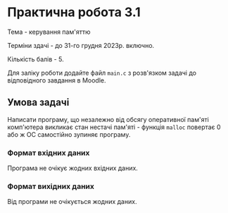 # Практична робота 3.1

Тема - керування пам'яттю

Терміни здачі - до 31-го грудня 2023р. включно.

Кількість балів - 5.

Для заліку роботи додайте файл `main.c` з розв'язком задачі до відповідного завдання в Moodle.

## Умова задачі

Написати програму, що незалежно від обсягу оперативної пам'яті комп'ютера викликає стан нестачі пам'яті - функція `malloc` повертає 0 або ж ОС самостійно зупиняє програму.

### Формат вхідних даних

Програма не очікує жодних вхідних даних.

### Формат вихідних даних

Від програми не очікується жодних даних.

